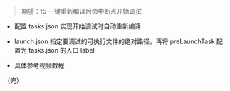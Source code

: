> 期望：f5 一键重新编译后命中断点开始调试

- 配置 tasks.json 实现开始调试时自动重新编译

- launch.json 指定要调试的可执行文件的绝对路径，再将 preLaunchTask 配置为 tasks.json 的入口 label

- 具体参考视频教程

（完）
